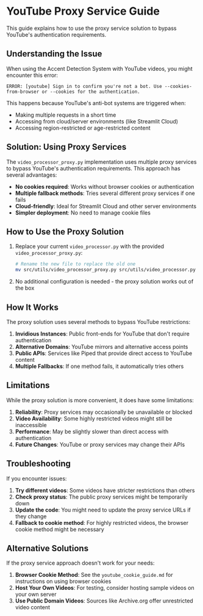 # YouTube Proxy Service Guide

This guide explains how to use the proxy service solution to bypass YouTube's authentication requirements.

## Understanding the Issue

When using the Accent Detection System with YouTube videos, you might encounter this error:

```
ERROR: [youtube] Sign in to confirm you're not a bot. Use --cookies-from-browser or --cookies for the authentication.
```

This happens because YouTube's anti-bot systems are triggered when:
- Making multiple requests in a short time
- Accessing from cloud/server environments (like Streamlit Cloud)
- Accessing region-restricted or age-restricted content

## Solution: Using Proxy Services

The `video_processor_proxy.py` implementation uses multiple proxy services to bypass YouTube's authentication requirements. This approach has several advantages:

- **No cookies required**: Works without browser cookies or authentication
- **Multiple fallback methods**: Tries several different proxy services if one fails
- **Cloud-friendly**: Ideal for Streamlit Cloud and other server environments
- **Simpler deployment**: No need to manage cookie files

## How to Use the Proxy Solution

1. Replace your current `video_processor.py` with the provided `video_processor_proxy.py`:
   ```bash
   # Rename the new file to replace the old one
   mv src/utils/video_processor_proxy.py src/utils/video_processor.py
   ```

2. No additional configuration is needed - the proxy solution works out of the box

## How It Works

The proxy solution uses several methods to bypass YouTube restrictions:

1. **Invidious Instances**: Public front-ends for YouTube that don't require authentication
2. **Alternative Domains**: YouTube mirrors and alternative access points
3. **Public APIs**: Services like Piped that provide direct access to YouTube content
4. **Multiple Fallbacks**: If one method fails, it automatically tries others

## Limitations

While the proxy solution is more convenient, it does have some limitations:

1. **Reliability**: Proxy services may occasionally be unavailable or blocked
2. **Video Availability**: Some highly restricted videos might still be inaccessible
3. **Performance**: May be slightly slower than direct access with authentication
4. **Future Changes**: YouTube or proxy services may change their APIs

## Troubleshooting

If you encounter issues:

1. **Try different videos**: Some videos have stricter restrictions than others
2. **Check proxy status**: The public proxy services might be temporarily down
3. **Update the code**: You might need to update the proxy service URLs if they change
4. **Fallback to cookie method**: For highly restricted videos, the browser cookie method might be necessary

## Alternative Solutions

If the proxy service approach doesn't work for your needs:

1. **Browser Cookie Method**: See the `youtube_cookie_guide.md` for instructions on using browser cookies
2. **Host Your Own Videos**: For testing, consider hosting sample videos on your own server
3. **Use Public Domain Videos**: Sources like Archive.org offer unrestricted video content
